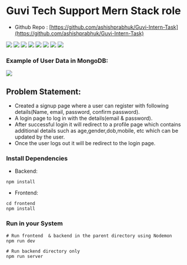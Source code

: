# Guvi Tech Support Mern Stack role

- Github Repo : [https://github.com/ashishprabhuk/Guvi-Intern-Task](https://github.com/ashishprabhuk/Guvi-Intern-Task)


<img src="./frontend/public/home-m.png" />
<img src="./frontend/public/home-l.png" />
<img src="./frontend/public/signup-m.png" />
<img src="./frontend/public/signup-l.png" />
<img src="./frontend/public/Login-m.png" />
<img src="./frontend/public/login-l.png" />
<img src="./frontend/public/profile-m.png" />
<img src="./frontend/public/profile-l.png" />

### Example of User Data in MongoDB:
<img src="./frontend/public/MongoDB.png" />

## Problem Statement:

- Created a signup page where a user can register with following details(Name,
email, password, confirm password).
- A login page to log in with the details(email & password).
- After successful login it will redirect to a profile page which
contains additional details such as age,gender,dob,mobile, etc which can be
updated by the user.
- Once the user logs out it will be redirect to the login page.


### Install Dependencies 
- Backend:
```
npm install
```
- Frontend:
```
cd frontend
npm install
```

### Run in your System

```
# Run frontend  & backend in the parent directory using Nodemon
npm run dev

# Run backend directory only
npm run server
```

